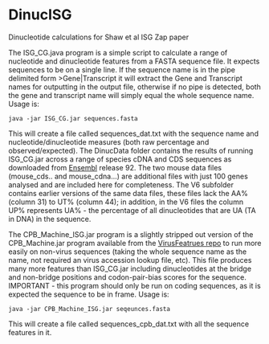 # DinucISG
Dinucleotide calculations for Shaw et al ISG Zap paper

The ISG_CG.java program is a simple script to calculate a range of nucleotide and dinucleotide features from a FASTA sequence file. It expects sequences to be on a single line. If the sequence name is in the pipe delimited form >Gene|Transcript it will extract the Gene and Transcript names for outputting in the output file, otherwise if no pipe is detected, both the gene and transcript name will simply equal the whole sequence name. Usage is:

```
java -jar ISG_CG.jar sequences.fasta
```

This will create a file called sequences_dat.txt with the sequence name and nucleotide/dinucleotide measures (both raw percentage and observed/expected). The DinucData folder contains the results of running ISG_CG.jar across a range of species cDNA and CDS sequences as downloaded from [Ensembl](https://www.ensembl.org/index.html) release 92. The two mouse data files (mouse_cds.. and mouse_cdna...) are additional files with just 100 genes analysed and are included here for completeness. The V6 subfolder contains earlier versions of the same data files, these files lack the AA% (column 31) to UT% (column 44); in addition, in the V6 files the column UP% represents UA% - the percentage of all dinucleotides that are UA (TA in DNA) in the sequence.

The CPB_Machine_ISG.jar program is a slightly stripped out version of the CPB_Machine.jar program available from the [VirusFeatrues repo](https://github.com/rjorton/VirusFeatures) to run more easily on non-virus sequences (taking the whole sequence name as the name, not required an virus accession lookup file, etc). This file produces many more features than ISG_CG.jar including dinucleotides at the bridge and non-bridge positions and codon-pair-bias scores for the sequence. IMPORTANT - this program should only be run on coding sequences, as it is expected the sequence to be in frame. Usage is:

```
java -jar CPB_Machine_ISG.jar seqeunces.fasta
```

This will create a file called sequences_cpb_dat.txt with all the sequence features in it.
